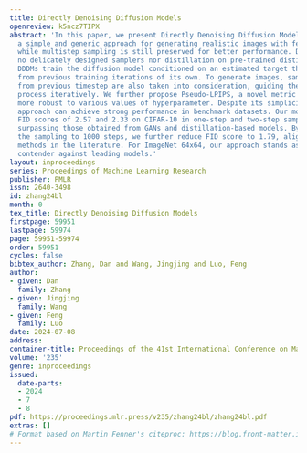 ```yaml
---
title: Directly Denoising Diffusion Models
openreview: k5ncz7TIPX
abstract: 'In this paper, we present Directly Denoising Diffusion Models (DDDMs):
  a simple and generic approach for generating realistic images with few-step sampling,
  while multistep sampling is still preserved for better performance. DDDMs require
  no delicately designed samplers nor distillation on pre-trained distillation models.
  DDDMs train the diffusion model conditioned on an estimated target that was generated
  from previous training iterations of its own. To generate images, samples generated
  from previous timestep are also taken into consideration, guiding the generation
  process iteratively. We further propose Pseudo-LPIPS, a novel metric loss that is
  more robust to various values of hyperparameter. Despite its simplicity, the proposed
  approach can achieve strong performance in benchmark datasets. Our model achieves
  FID scores of 2.57 and 2.33 on CIFAR-10 in one-step and two-step sampling respectively,
  surpassing those obtained from GANs and distillation-based models. By extending
  the sampling to 1000 steps, we further reduce FID score to 1.79, aligning with state-of-the-art
  methods in the literature. For ImageNet 64x64, our approach stands as a competitive
  contender against leading models.'
layout: inproceedings
series: Proceedings of Machine Learning Research
publisher: PMLR
issn: 2640-3498
id: zhang24bl
month: 0
tex_title: Directly Denoising Diffusion Models
firstpage: 59951
lastpage: 59974
page: 59951-59974
order: 59951
cycles: false
bibtex_author: Zhang, Dan and Wang, Jingjing and Luo, Feng
author:
- given: Dan
  family: Zhang
- given: Jingjing
  family: Wang
- given: Feng
  family: Luo
date: 2024-07-08
address:
container-title: Proceedings of the 41st International Conference on Machine Learning
volume: '235'
genre: inproceedings
issued:
  date-parts:
  - 2024
  - 7
  - 8
pdf: https://proceedings.mlr.press/v235/zhang24bl/zhang24bl.pdf
extras: []
# Format based on Martin Fenner's citeproc: https://blog.front-matter.io/posts/citeproc-yaml-for-bibliographies/
---
```

